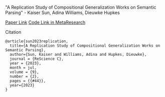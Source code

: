 "A Replication Study of Compositional Generalization Works on Semantic Parsing" - Kaiser Sun, Adina Williams, Dieuwke Hupkes

[Paper Link](https://github.com/ReScience/MLRC/blob/main/2022/44/article.pdf)
[Code Link in MetaResearch](https://github.com/facebookresearch/CompGenRep_MLRC2022)

Citation
```
@article{sun2023replication,
  title={A Replication Study of Compositional Generalization Works on Semantic Parsing},
  author={Sun, Kaiser and Williams, Adina and Hupkes, Dieuwke},
  journal = {ReScience C},
  year = {2023},
  month = jul,
  volume = {9},
  number = {2},
  pages = {{#44}},
  year={2023}
}
```
